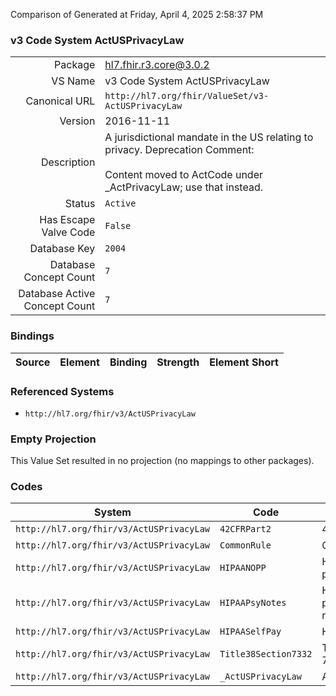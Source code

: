 Comparison of 
Generated at Friday, April 4, 2025 2:58:37 PM

### v3 Code System ActUSPrivacyLaw

|      |     |
| ---: | --- |
| Package | hl7.fhir.r3.core@3.0.2 |
| VS Name | v3 Code System ActUSPrivacyLaw |
| Canonical URL | `http://hl7.org/fhir/ValueSet/v3-ActUSPrivacyLaw` |
| Version | 2016-11-11 |
| Description | A jurisdictional mandate in the US relating to privacy.   Deprecation Comment:<br/><br/>Content moved to ActCode under _ActPrivacyLaw; use that instead. |
| Status | `Active` |
| Has Escape Valve Code | `False` |
| Database Key | `2004` |
| Database Concept Count | `7` |
| Database Active Concept Count | `7` |
### Bindings

| Source | Element | Binding | Strength | Element Short |
| ------ | ------- | ------- | -------- | ------------- |

### Referenced Systems

* `http://hl7.org/fhir/v3/ActUSPrivacyLaw`
### Empty Projection

This Value Set resulted in no projection (no mappings to other packages).

### Codes

| System | Code | Display |
| ------ | ---- | ------- |
| `http://hl7.org/fhir/v3/ActUSPrivacyLaw` | `42CFRPart2` | 42 CFR Part2 |
| `http://hl7.org/fhir/v3/ActUSPrivacyLaw` | `CommonRule` | Common Rule |
| `http://hl7.org/fhir/v3/ActUSPrivacyLaw` | `HIPAANOPP` | HIPAA notice of privacy practices |
| `http://hl7.org/fhir/v3/ActUSPrivacyLaw` | `HIPAAPsyNotes` | HIPAA psychotherapy notes |
| `http://hl7.org/fhir/v3/ActUSPrivacyLaw` | `HIPAASelfPay` | HIPAA self-pay |
| `http://hl7.org/fhir/v3/ActUSPrivacyLaw` | `Title38Section7332` | Title 38 Section 7332 |
| `http://hl7.org/fhir/v3/ActUSPrivacyLaw` | `_ActUSPrivacyLaw` | ActUSPrivacyLaw |
